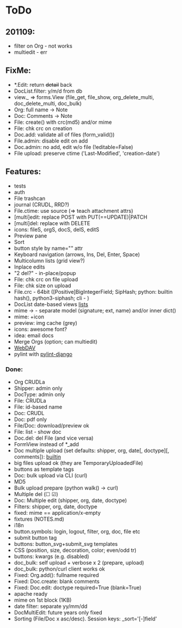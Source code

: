 # ToDo

## 201109:
- filter on Org - not works
- multiedit - err

## FixMe:
- *.Edit: return ~~detail~~ back
- DocList.filter: y/m/d from db
- view.*_* => forms.View (file_get, file_show, org_delete_multi, doc_delete_multi, doc_bulk)
- Org: full name -> Note
- Doc: Comments -> Note
- File: create() with crc(md5) and/or mime
- File: chk crc on creation
- Doc.add: validate all of files (form_valid())
- File.admin: disable edit on add
- Doc.admin: no add, edit w/o file (!editable=False)
- File upload: preserve ctime ('Last-Modified', 'creation-date')

## Features:
- tests
- auth
- File trashcan
- journal (CRUDL, RRD?)
- File.ctime: use source (=> teach attachment attrs)
- [multi]edit: replace POST with PUT(==UPDATE)|PATCH
- [multi]del: replace with DELETE
- icons: fileS, orgS, docS, delS, editS
- Preview pane
- Sort
- button style by name="" attr
- Keyboard navigation (arrows, Ins, Del, Enter, Space)
- Multicolumn lists (grid view?)
- Inplace edits
- "2 del?" - in-place/popup
- File: chk crc on file upload
- File: chk size on upload
- File.crc - 64bit ([Positive]BigIntegerField; SipHash; python: builtin hash(), python3-siphash; cli - )
- DocList date-based views [lists](https://docs.djangoproject.com/en/3.0/ref/class-based-views/generic-date-based/)
- mime &rarr; - separate model (signature; ext, name) and/or inner dict()
- mime: +icon
- preview: img cache (grey)
- icons: awesome font?
- idea: email docs
- Merge Orgs (option; can multiedit)
- [WebDAV](https://github.com/MnogoByte/djangodav)
- pylint with [pylint-django](https://github.com/PyCQA/pylint-django)

### Done:
- Org CRUDLa
- Shipper: admin only
- DocType: admin only
- File: CRUDLa
- File: id-based name
- Doc: CRUDL
- Doc: pdf only
- File/Doc: download/preview ok
- File: list - show doc
- Doc.del: del File (and vice versa)
- FormView instead of *_add
- Doc multiple upload (set defaults: shipper, org, date[, doctype][, comments]):
  [builtin](https://docs.djangoproject.com/en/3.0/topics/http/file-uploads/#uploading-multiple-files)
- big files upload ok (they are TemporaryUploadedFile)
- buttons as template tags
- Doc: bulk upload via CLI (curl)
- MD5
- Bulk upload prepare (python walk() &rarr; curl)
- Multiple del (&#9744; &#9745;)
- Doc: Multiple edit (shipper, org, date, doctype)
- Filters: shipper, org, date, doctype
- fixed: mime == application/x-empty
- fixtures (NOTES.md)
- i18n
- button.symbols: login, logout, filter, org, doc, file etc
- submit button tag
- buttons: button_svg+submit_svg templates
- CSS (position, size, decoration, color; even/odd tr)
- buttons: kwargs (e.g. disabled)
- doc_bulk: self upload + verbose x 2 (prepare, upload)
- doc_bulk: python/curl client works ok
- Fixed: Org.add(): fullname required
- Fixed: Doc.create: blank comments
- Fixed: Doc.edit: doctype required=True (blank=True)
- apache ready
- mime on 1st block (1KB)
- date filter: separate yy/mm/dd
- DocMultiEdit: future years only fixed
- Sorting (File/Doc x asc/desc). Session keys: <model>_sort='[-]field'
